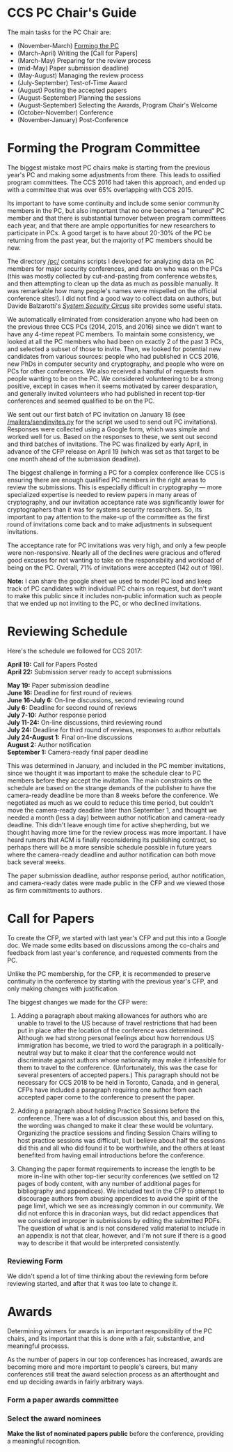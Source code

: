 # CCS PC Chair's Guide

The main tasks for the PC Chair are:

- (November-March) [Forming the PC](#forming)
- (March-April) Writing the [Call for Papers]
- (March-May) Preparing for the review process
- (mid-May) Paper submission deadline)
- (May-August) Managing the review process
- (July-September) Test-of-Time Award
- (August) Posting the accepted papers
- (August-September) Planning the sessions
- (August-September) Selecting the Awards, Program Chair's Welcome
- (October-November) Conference
- (November-January) Post-Conference

# Forming the Program Committee

The biggest mistake most PC chairs make is starting from the previous
year's PC and making some adjustments from there. This leads to
ossified program committees.  The CCS 2016 had taken this approach,
and ended up with a committee that was over 65% overlapping with CCS
2015.

Its important to have some continuity and include some senior
community members in the PC, but also important that no one becomes a
"tenured" PC member and that there is substantial turnover between
program committees each year, and that there are ample opportunities
for new researchers to participate in PCs. A good target is to have
about 20-30% of the PC be returning from the past year, but the
majority of PC members should be new.

The directory [/pc/](/pc) contains scripts I developed for analyzing
data on PC members for major security conferences, and data on who was
on the PCs (this was mostly collected by cut-and-pasting from
conference websites, and then attempting to clean up the data as much
as possible manually. It was remarkable how many people's names were
mispelled on the official conference sites!).  I did not find a good
way to collect data on authors, but Davide Balzarotti's [_System
Security Circus_](http://s3.eurecom.fr/~balzarot/notes/top4/) site
provides some useful stats.

We automatically eliminated from consideration anyone who had been on
the previous three CCS PCs (2014, 2015, and 2016) since we didn't want
to have any 4-time repeat PC members. To maintain some consistency, we
looked at all the PC members who had been on exactly 2 of the past 3
PCs, and selected a subset of those to invite. Then, we looked for
potential new candidates from various sources: people who had
published in CCS 2016, new PhDs in computer security and cryptography,
and people who were on PCs for other conferences.  We also received a
handful of requests from people wanting to be on the PC. We considered
volunteering to be a strong positive, except in cases when it seems
motivated by career desparation, and generally invited volunteers who
had published in recent top-tier conferences and seemed qualified to
be on the PC.

We sent out our first batch of PC invitation on January 18 (see
[/mailers/sendinvites.py](/mailers/sendinvites.py) for the script we
used to send out PC invitations).  Responses were collected using a
Google form, which was simple and worked well for us.  Based on the
responses to these, we sent out second and third batches of
invitations. The PC was finalized by early April, in advance of the
CFP release on April 19 (which was set as that target to be one month
ahead of the submission deadline).

The biggest challenge in forming a PC for a complex conference like
CCS is ensuring there are enough qualified PC members in the right
areas to review the submissions. This is especially difficult in
cryptography &mdash; more specialized expertise is needed to review
papers in many areas of cryptography, and our invitation acceptance
rate was significantly lower for cryptographers than it was for
systems security researchers. So, its important to pay attention to
the make-up of the committee as the first round of invitations come
back and to make adjustments in subsequent invitations.

The acceptance rate for PC invitations was very high, and only a few
people were non-responsive. Nearly all of the declines were gracious
and offered good excuses for not wanting to take on the responsibility
and workload of being on the PC. Overall, 71% of invitations were
accepted (142 out of 198).  

**Note:** I can share the google sheet we used to model PC load and
  keep track of PC candidates with individual PC chairs on request,
  but don't want to make this public since it includes non-public
  information such as people that we ended up not inviting to the PC,
  or who declined invitations.

# Reviewing Schedule

Here's the schedule we followed for CCS 2017:

**April 19:** Call for Papers Posted  
**April 22:** Submission server ready to accept submissions

**May 19:** Paper submission deadline  
**June 16:** Deadline for first round of reviews  
**June 16-July 6:** On-line discussions, second reviewing round  
**July 6:** Deadline for second round of reviews  
**July 7-10:** Author response period  
**July 11-24:** On-line discussions, third reviewing round  
**July 24:** Deadline for third round of reviews, responses to author rebuttals  
**July 24-August 1:** Final on-line discussions  
**August 2:** Author notification  
**September 1:** Camera-ready final paper deadline

This was determined in January, and included in the PC member
invitations, since we thought it was important to make the schedule
clear to PC members before they accept the invitation.  The main
constraints on the schedule are based on the strange demands of the
publisher to have the camera-ready deadline be more than 8 weeks
before the conference. We negotiated as much as we could to reduce
this time period, but couldn't move the camera-ready deadline later
than September 1, and thought we needed a month (less a day) between
author notification and camera-ready deadline. This didn't leave
enough time for active shepherding, but we thought having more time
for the review process was more important. I have heard rumors that
ACM is finally reconsidering its publishing contract, so perhaps there
will be a more sensible schedule possible in future years where the
camera-ready deadline and author notification can both move back
several weeks.

The paper submission deadline, author response period, author
notification, and camera-ready dates were made public in the CFP
and we viewed those as firm committments to authors.

# Call for Papers

To create the CFP, we started with last year's CFP and put this into a
Google doc. We made some edits based on discussions among the
co-chairs and feedback from last year's conference, and requested
comments from the PC.  

Unlike the PC membership, for the CFP, it is recommended to preserve
continuity in the conference by starting with the previous year's CFP,
and only making changes with justification.

The biggest changes we made for the CFP were:

1. Adding a paragraph about making allowances for authors who are
unable to travel to the US because of travel restrictions that had
been put in place after the location of the conference was
determined. Although we had strong personal feelings about how
horrendous US immigration has become, we tried to word the paragraph
in a politically-neutral way but to make it clear that the conference
would not discriminate against authors whose nationality may make it
infeasible for them to travel to the conference. (Unfortunately, this
was the case for several presenters of accepted papers.) This
paragraph should not be necessary for CCS 2018 to be held in Toronto,
Canada, and in general, CFPs have included a paragraph requiring one
author from each accepted paper come to the conference to present the
paper.

2. Adding a paragraph about holding Practice Sessions before the
conference. There was a lot of discussion about this, and based on
this, the wording was changed to make it clear these would be
voluntary. Organizing the practice sessions and finding Session Chairs
willing to host practice sessions was difficult, but I believe about
half the sessions did this and all who did found it to be worthwhile,
and the others at least benefited from having email introductions
before the conference.

3. Changing the paper format requirements to increase the length to be
more in-line with other top-tier security conferences (we settled on
12 pages of body content, with any number of additional pages for
bibliography and appendices).  We included text in the CFP to attempt
to discourage authors from abusing appendices to avoid the spirit of
the page limit, which we see as increasingly common in our
community. We did not enforce this in draconian ways, but did redact
appendices that we considered improper in submissions by editing the
submitted PDFs.  The question of what is and is not considered valid
material to include in an appendix is not that clear, however, and I'm
not sure if there is a good way to describe it that would be
interpreted consistently.

### Reviewing Form

We didn't spend a lot of time thinking about the reviewing form before
reviewing started, and after that it was too late to change it. 



# Awards

Determining winners for awards is an important responsibility of the
PC chairs, and its important that this is done with a fair,
substantive, and meaningful processs.  

As the number of papers in our top conferences has increased, awards
are becoming more and more important to people's careers, but many
conferences still treat the award selection process as an afterthought
and end up deciding awards in fairly arbitrary ways.



### Form a paper awards committee

### Select the award nominees 

**Make the list of nominated papers public** before the conference,
  providing a meaningful recognition.


